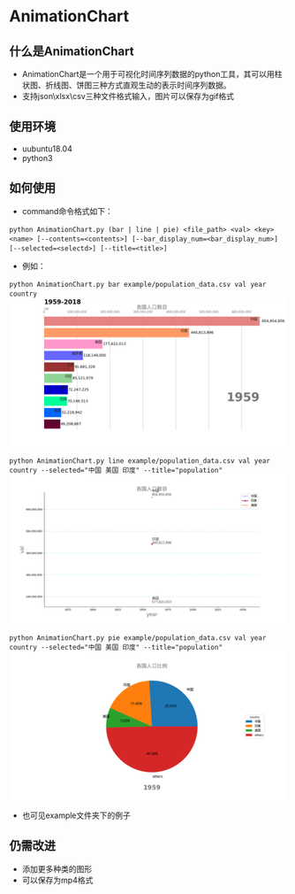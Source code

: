 # AnimationChart
## 什么是AnimationChart
- AnimationChart是一个用于可视化时间序列数据的python工具，其可以用柱状图、折线图、饼图三种方式直观生动的表示时间序列数据。
- 支持json\xlsx\csv三种文件格式输入，图片可以保存为gif格式

## 使用环境
- uubuntu18.04
- python3

## 如何使用
- command命令格式如下：

`python AnimationChart.py (bar | line | pie) <file_path> <val> <key> <name> [--contents=<contents>] [--bar_display_num=<bar_display_num>] [--selected=<selectd>] [--title=<title>]`

- 例如：

`python AnimationChart.py bar example/population_data.csv val year country `
![Bar](/example/各国人口数目-bar.gif)

`python AnimationChart.py line example/population_data.csv val year country --selected="中国 美国 印度" --title="population"`
![Line](/example/各国人口数目-line.gif)

`python AnimationChart.py pie example/population_data.csv val year country --selected="中国 美国 印度" --title="population"`
![Pie](/example/各国人口比例-pie.gif)

- 也可见example文件夹下的例子

## 仍需改进
- 添加更多种类的图形
- 可以保存为mp4格式